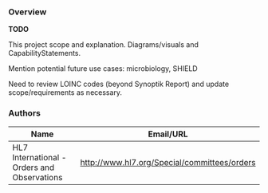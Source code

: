 ### Overview

**TODO**

This project scope and explanation. Diagrams/visuals and CapabilityStatements. 

Mention potential future use cases: microbiology, SHIELD

Need to review LOINC codes (beyond Synoptik Report) and update scope/requirements as necessary.



### Authors

<table>
<thead>
<tr>
<th>Name</th>
<th>Email/URL</th>
</tr>
</thead>
<tbody>
<tr>
<td>HL7 International - Orders and Observations</td>
<td><a href="http://www.hl7.org/Special/committees/orders" target="_new">http://www.hl7.org/Special/committees/orders</a></td>
</tr>
</tbody>
</table>



